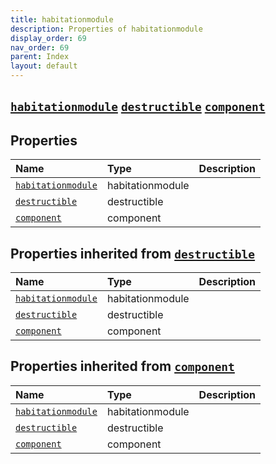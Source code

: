 ```yaml
---
title: habitationmodule
description: Properties of habitationmodule
display_order: 69
nav_order: 69
parent: Index
layout: default
---
```


##  [`habitationmodule`](./habitationmodule.html)  [`destructible`](./destructible.html)  [`component`](./component.html) 
## Properties
| Name | Type | Description |
|:-----|:-----|:------------|
| [`habitationmodule`](./habitationmodule.html) | habitationmodule |  |
| [`destructible`](./destructible.html) | destructible |  |
| [`component`](./component.html) | component |  |
## Properties inherited from [`destructible`](./destructible.html)
| Name | Type | Description |
|:-----|:-----|:------------|
| [`habitationmodule`](./habitationmodule.html) | habitationmodule |  |
| [`destructible`](./destructible.html) | destructible |  |
| [`component`](./component.html) | component |  |
## Properties inherited from [`component`](./component.html)
| Name | Type | Description |
|:-----|:-----|:------------|
| [`habitationmodule`](./habitationmodule.html) | habitationmodule |  |
| [`destructible`](./destructible.html) | destructible |  |
| [`component`](./component.html) | component |  |


